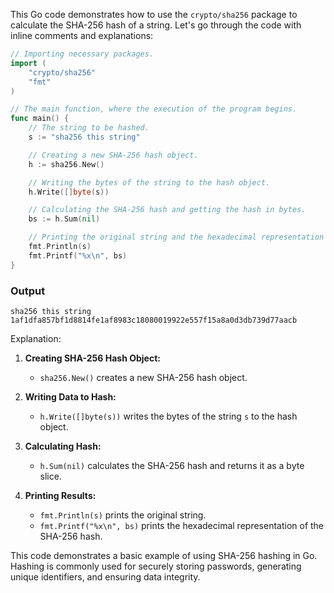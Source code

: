 This Go code demonstrates how to use the `crypto/sha256` package to calculate the SHA-256 hash of a string. Let's go through the code with inline comments and explanations:

```go
// Importing necessary packages.
import (
	"crypto/sha256"
	"fmt"
)

// The main function, where the execution of the program begins.
func main() {
	// The string to be hashed.
	s := "sha256 this string"

	// Creating a new SHA-256 hash object.
	h := sha256.New()

	// Writing the bytes of the string to the hash object.
	h.Write([]byte(s))

	// Calculating the SHA-256 hash and getting the hash in bytes.
	bs := h.Sum(nil)

	// Printing the original string and the hexadecimal representation of the hash.
	fmt.Println(s)
	fmt.Printf("%x\n", bs)
}
```
### Output
```
sha256 this string
1af1dfa857bf1d8814fe1af8983c18080019922e557f15a8a0d3db739d77aacb
```
Explanation:

1. **Creating SHA-256 Hash Object:**
   - `sha256.New()` creates a new SHA-256 hash object.

2. **Writing Data to Hash:**
   - `h.Write([]byte(s))` writes the bytes of the string `s` to the hash object.

3. **Calculating Hash:**
   - `h.Sum(nil)` calculates the SHA-256 hash and returns it as a byte slice.

4. **Printing Results:**
   - `fmt.Println(s)` prints the original string.
   - `fmt.Printf("%x\n", bs)` prints the hexadecimal representation of the SHA-256 hash.

This code demonstrates a basic example of using SHA-256 hashing in Go. Hashing is commonly used for securely storing passwords, generating unique identifiers, and ensuring data integrity.